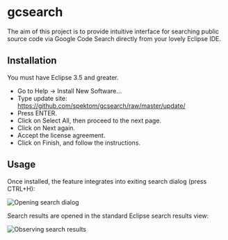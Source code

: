 gcsearch
========
The aim of this project is to provide intuitive interface for searching public source code
via Google Code Search directly from your lovely Eclipse IDE.

Installation
-------------

You must have Eclipse 3.5 and greater.

 * Go to Help -> Install New Software...
 * Type update site: https://github.com/spektom/gcsearch/raw/master/update/
 * Press ENTER.
 * Click on Select All, then proceed to the next page.
 * Click on Next again.
 * Accept the license agreement.
 * Click on Finish, and follow the instructions.

Usage
------

Once installed, the feature integrates into exiting search dialog (press CTRL+H):

![Opening search dialog](https://raw.github.com/spektom/gcsearch/master/docs/usage1.png)

Search results are opened in the standard Eclipse search results view:

![Observing search results](https://raw.github.com/spektom/gcsearch/master/docs/usage2.png)

